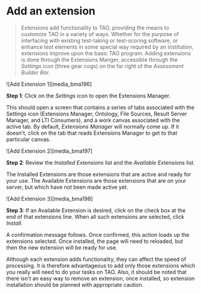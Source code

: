 # Add an extension


>Extensions add functionality to TAO, providing the means to customize TAO in a variety of ways. Whether for the purpose of interfacing with existing test-taking or test-scoring software, or enhance test elements in some special way required by an institution, extensions improve upon the basic TAO program. Adding extensions is done through the Extensions Manger, accessible through the *Settings* icon (three gear cogs) on the far right of the *Assessment Builder Bar*.

![Add Extension 1][media_bma196]

**Step 1**: Click on the *Settings* icon to open the Extensions Manager.

This should open a screen that contains a series of tabs associated with the Settings icon (Extensions Manager, Ontology, File Sources, Result Server Manager, and LTI Consumers), and a work canvas associated with the active tab. By default, *Extensions Manager* will normally come up. If it doesn't, click on the tab that reads Extensions Manager to get to that particular canvas.

![Add Extension 2][media_bma197]

**Step 2**: Review the *Installed Extensions* list and the *Available Extensions* list.

The Installed Extensions are those extensions that are active and ready for your use. The Available Extensions are those extensions that are on your server, but which have not been made active yet.

![Add Extension 3][media_bma198]

**Step 3**: If an Available Extension is desired, click on the check box at the end of that extensions line. When all such extensions are selected, click *Install*.

A confirmation message follows. Once confirmed, this action loads up the extensions selected. Once installed, the page will need to reloaded, but then the new extension will be ready for use. 

Although each extension adds functionality, they can affect the speed of processing. It is therefore advantageous to add only those extensions which you really will need to do your tasks on TAO. Also, it should be noted that there isn't an easy way to remove an extension, once installed, so extension installation should be planned with appropriate caution.

